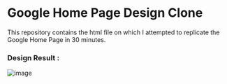 # Google Home Page Design Clone

This repository contains the html file on which I attempted to replicate the Google Home Page in 30 minutes. 

### Design Result : 
![image](https://user-images.githubusercontent.com/65444364/125655547-d41ad97e-b3a9-46d5-a919-aea176a5d063.png)

